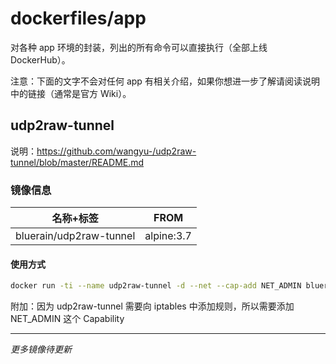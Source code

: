 # dockerfiles/app
对各种 app 环境的封装，列出的所有命令可以直接执行（全部上线 DockerHub）。

注意：下面的文字不会对任何 app 有相关介绍，如果你想进一步了解请阅读说明中的链接（通常是官方 Wiki）。

## udp2raw-tunnel

说明：https://github.com/wangyu-/udp2raw-tunnel/blob/master/README.md

### 镜像信息

|名称+标签|FROM|
|--------|--------|
|bluerain/udp2raw-tunnel|alpine:3.7|

#### 使用方式

```` bash
docker run -ti --name udp2raw-tunnel -d --net --cap-add NET_ADMIN bluerain/udp2raw-tunnel <ARGS>
````

附加：因为 udp2raw-tunnel 需要向 iptables 中添加规则，所以需要添加 NET_ADMIN 这个 Capability

___

*更多镜像待更新*
